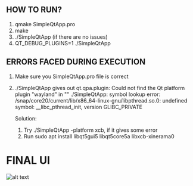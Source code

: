 ## HOW TO RUN?

1. qmake SimpleQtApp.pro
2. make
3. ./SimpleQtApp (if there are no issues)
4. QT_DEBUG_PLUGINS=1 ./SimpleQtApp


## ERRORS FACED DURING EXECUTION
1. Make sure you SimpleQtApp.pro file is correct
2. ./SimpleQtApp gives out qt.qpa.plugin: Could not find the Qt platform plugin "wayland" in ""
./SimpleQtApp: symbol lookup error: /snap/core20/current/lib/x86_64-linux-gnu/libpthread.so.0: undefined symbol: __libc_pthread_init, version GLIBC_PRIVATE

    Solution:
    1. Try ./SimpleQtApp -platform xcb, if it gives some error
    2. Run sudo apt install libqt5gui5 libqt5core5a libxcb-xinerama0



# FINAL UI

![alt text](image.png)